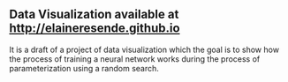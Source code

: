 
## Data Visualization available at http://elaineresende.github.io

It is a draft of a project of data visualization which the goal is to show how the process of training a neural network works during the process of parameterization using a random search. 
